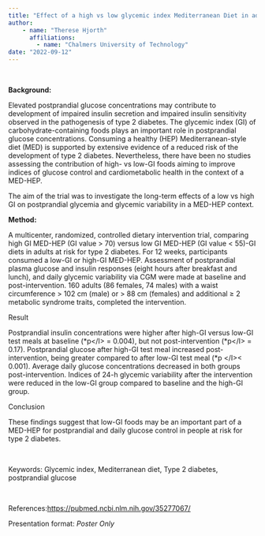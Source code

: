 ```yaml
---
title: "Effect of a high vs low glycemic index Mediterranean Diet in adults at risk of type 2 diabetes: The MEDGICarb trial"
author: 
    - name: "Therese Hjorth"
      affiliations: 
        - name: "Chalmers University of Technology"
date: "2022-09-12"
---
```


 

**Background:**

Elevated postprandial glucose concentrations may contribute to
development of impaired insulin secretion and impaired insulin
sensitivity observed in the pathogenesis of type 2 diabetes. The
glycemic index (GI) of carbohydrate-containing foods plays an important
role in postprandial glucose concentrations. Consuming a healthy (HEP)
Mediterranean-style diet (MED) is supported by extensive evidence of a
reduced risk of the development of type 2 diabetes. Nevertheless, there
have been no studies assessing the contribution of high- vs low-GI foods
aiming to improve indices of glucose control and cardiometabolic health
in the context of a MED-HEP.

The aim of the trial was to investigate the long-term effects of a low
vs high GI on postprandial glycemia and glycemic variability in a
MED-HEP context.

**Method:**

A multicenter, randomized, controlled dietary intervention trial,
comparing high GI MED-HEP (GI value &gt; 70) versus low GI MED-HEP (GI
value &lt; 55)-GI diets in adults at risk for type 2 diabetes. For 12
weeks, participants consumed a low-GI or high-GI MED-HEP. Assessment of
postprandial plasma glucose and insulin responses (eight hours after
breakfast and lunch), and daily glycemic variability via CGM were made
at baseline and post-intervention. 160 adults (86 females, 74 males)
with a waist circumference &gt; 102 cm (male) or &gt; 88 cm (females)
and additional ≥ 2 metabolic syndrome traits, completed the
intervention.

Result

Postprandial insulin concentrations were higher after high-GI versus
low-GI test meals at baseline (*p&lt;/I&gt; = 0.004), but not
post-intervention (*p&lt;/I&gt; = 0.17). Postprandial glucose after
high-GI test meal increased post-intervention, being greater compared to
after low-GI test meal (\*p &lt;/I&gt;&lt; 0.001). Average daily glucose
concentrations decreased in both groups post-intervention. Indices of
24-h glycemic variability after the intervention were reduced in the
low-GI group compared to baseline and the high-GI group.

Conclusion

These findings suggest that low-GI foods may be an important part of a
MED-HEP for postprandial and daily glucose control in people at risk for
type 2 diabetes.

 

Keywords: Glycemic index, Mediterranean diet, Type 2 diabetes,
postprandial glucose 

 

References:<https://pubmed.ncbi.nlm.nih.gov/35277067/>

Presentation format: *Poster Only*
